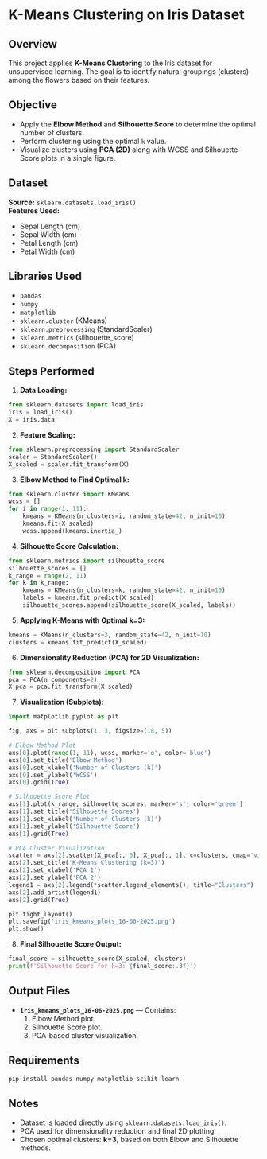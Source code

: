 # K-Means Clustering on Iris Dataset

## Overview
This project applies **K-Means Clustering** to the Iris dataset for unsupervised learning. The goal is to identify natural groupings (clusters) among the flowers based on their features.

## Objective
- Apply the **Elbow Method** and **Silhouette Score** to determine the optimal number of clusters.
- Perform clustering using the optimal `k` value.
- Visualize clusters using **PCA (2D)** along with WCSS and Silhouette Score plots in a single figure.

## Dataset
**Source:** `sklearn.datasets.load_iris()`  
**Features Used:**
- Sepal Length (cm)
- Sepal Width (cm)
- Petal Length (cm)
- Petal Width (cm)

## Libraries Used
- `pandas`
- `numpy`
- `matplotlib`
- `sklearn.cluster` (KMeans)
- `sklearn.preprocessing` (StandardScaler)
- `sklearn.metrics` (silhouette_score)
- `sklearn.decomposition` (PCA)

## Steps Performed

1. **Data Loading:**
```python
from sklearn.datasets import load_iris
iris = load_iris()
X = iris.data
```

2. **Feature Scaling:**
```python
from sklearn.preprocessing import StandardScaler
scaler = StandardScaler()
X_scaled = scaler.fit_transform(X)
```

3. **Elbow Method to Find Optimal k:**
```python
from sklearn.cluster import KMeans
wcss = []
for i in range(1, 11):
    kmeans = KMeans(n_clusters=i, random_state=42, n_init=10)
    kmeans.fit(X_scaled)
    wcss.append(kmeans.inertia_)
```

4. **Silhouette Score Calculation:**
```python
from sklearn.metrics import silhouette_score
silhouette_scores = []
k_range = range(2, 11)
for k in k_range:
    kmeans = KMeans(n_clusters=k, random_state=42, n_init=10)
    labels = kmeans.fit_predict(X_scaled)
    silhouette_scores.append(silhouette_score(X_scaled, labels))
```

5. **Applying K-Means with Optimal k=3:**
```python
kmeans = KMeans(n_clusters=3, random_state=42, n_init=10)
clusters = kmeans.fit_predict(X_scaled)
```

6. **Dimensionality Reduction (PCA) for 2D Visualization:**
```python
from sklearn.decomposition import PCA
pca = PCA(n_components=2)
X_pca = pca.fit_transform(X_scaled)
```

7. **Visualization (Subplots):**
```python
import matplotlib.pyplot as plt

fig, axs = plt.subplots(1, 3, figsize=(18, 5))

# Elbow Method Plot
axs[0].plot(range(1, 11), wcss, marker='o', color='blue')
axs[0].set_title('Elbow Method')
axs[0].set_xlabel('Number of Clusters (k)')
axs[0].set_ylabel('WCSS')
axs[0].grid(True)

# Silhouette Score Plot
axs[1].plot(k_range, silhouette_scores, marker='s', color='green')
axs[1].set_title('Silhouette Scores')
axs[1].set_xlabel('Number of Clusters (k)')
axs[1].set_ylabel('Silhouette Score')
axs[1].grid(True)

# PCA Cluster Visualization
scatter = axs[2].scatter(X_pca[:, 0], X_pca[:, 1], c=clusters, cmap='viridis', s=50)
axs[2].set_title('K-Means Clustering (k=3)')
axs[2].set_xlabel('PCA 1')
axs[2].set_ylabel('PCA 2')
legend1 = axs[2].legend(*scatter.legend_elements(), title="Clusters")
axs[2].add_artist(legend1)
axs[2].grid(True)

plt.tight_layout()
plt.savefig('iris_kmeans_plots_16-06-2025.png')
plt.show()
```

8. **Final Silhouette Score Output:**
```python
final_score = silhouette_score(X_scaled, clusters)
print(f'Silhouette Score for k=3: {final_score:.3f}')
```

## Output Files
- **`iris_kmeans_plots_16-06-2025.png`** — Contains:
  1. Elbow Method plot.
  2. Silhouette Score plot.
  3. PCA-based cluster visualization.

## Requirements
```bash
pip install pandas numpy matplotlib scikit-learn
```

## Notes
- Dataset is loaded directly using `sklearn.datasets.load_iris()`.
- PCA used for dimensionality reduction and final 2D plotting.
- Chosen optimal clusters: **k=3**, based on both Elbow and Silhouette methods.
